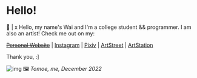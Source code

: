 # Hello!

💬 |  x Hello, my name's Wai and I'm a college student && programmer. 
I am also an artist! Check me out on my:

~~[Personal Website](https://www.shokkunn.art/)~~ |
[Instagram](https://www.instagram.com/shokk.unn/) |
[Pixiv](https://www.pixiv.me/shokkuun) |
[ArtStreet](https://medibang.com/u/Shokkunn/) |
[ArtStation](https://www.artstation.com/shokkunn)

Thank you, :]

![img](https://i.imgur.com/aORI4ol.png)
🖼 _Tomoe, me, December 2022_  
